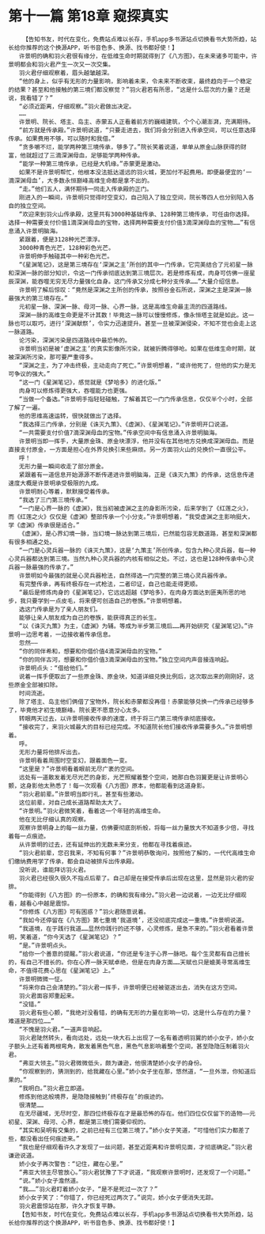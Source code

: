 # 第十一篇 第18章 窥探真实
        【告知书友，时代在变化，免费站点难以长存，手机app多书源站点切换看书大势所趋，站长给你推荐的这个换源APP，听书音色多、换源、找书都好使！】
       许景明的确和羽火君很有缘分，在低维生命时期就得到了《八方图》，在未来诸多可能中，许景明都会和羽火君产生一次又一次交集。
       羽火君仔细观察着，眉头越皱越深。
       “他的身上，似乎有无形的力量影响，影响着未来，令未来不断收束，最终趋向于一个稳定的结果？甚至和他接触的第三境们都没察觉？”羽火君若有所思，“这是什么层次的力量？还是说，我看错了？”
       “必须近距离，仔细观察。”羽火君做出决定。
       ……
       许景明、院长、塔主、岛主、赤蒙五人正看着前方的巍峨建筑，个个心潮澎湃，充满期待。
       “前方就是传承殿。”许景明说道，“只要走进去，我们将会分别进入传承空间，可以任意选择传承。如果费用不够，可以随时和我借。”
       “贪多嚼不烂，能学两种第三境传承，够多了。”院长笑着说道，单单从原金山脉获得的财富，他就超过了三滴深渊母血，足够能学两种传承。
       “能学一种第三境传承，已经是大机缘。”赤蒙更是激动。
       如果不是许景明帮忙，他根本没法抵达遥远的羽火城，更加付不起费用。即便最便宜的‘一滴深渊母血’，大多数永恒巅峰高维生命都是拿不出的。
       “走。”他们五人，满怀期待一同走入传承殿的正门。
       刚进入的一瞬间，许景明只觉得时空变幻，自己陷入了独立空间，院长等四人也分别陷入各自的独立空间。
       “欢迎来到羽火山传承殿，这里共有3000种基础传承、128种第三境传承，可任由你选择。选择一种需要支付价值1滴深渊母血的宝物，选择两种需要支付价值3滴深渊母血的宝物……”有信息涌入许景明脑海。
       紧跟着，便是3128种光芒漂浮。
       3000种青色光芒，128种彩色光芒。
       许景明伸手触碰其中一种彩色光芒。
       “《星渊笔记》，这是第三境存在‘深渊之主’所创的其中一门传承，它完美结合了元初星一脉和深渊一脉的部分知识，令这一门传承彻底达到第三境层次。若是修炼有成，肉身可仿佛一座星辰深渊，能吞噬无穷无尽力量强化自身。这门传承又分成七种分支传承……”大量介绍信息。
       许景明了解后惊叹：“竟然是深渊之主所创的传承，按照谷金石所说，深渊之主是深渊一脉最强大的第三境存在。”
       元初星一脉、深渊一脉、母河一脉、心界一脉，这是高维生命最主流的四道路线。
       深渊一脉的高维生命更是不计其数！毕竟这一脉可以慢慢修炼，像永恒塔主就是如此。这一脉也可以取巧，进行‘深渊献祭’，令实力迅速提升。甚至一旦被深渊侵染，不知不觉也会走上这一脉道路。
       论污染，深渊污染是四道路线中最恐怖的。
       许景明当初是被‘虚渊之主’的真实影像所污染，就被折腾得够呛。如果在低维生命时期，就被深渊所污染，那可要严重得多。
       “深渊之主，为了冲击终极，主动走向了死亡。”许景明想着，“或许他死了，但他的实力是无可争议的强大。”
       “这一门《星渊笔记》，感觉就是《梦哈多》的进化版。”
       肉身可以修炼得更强大，吞噬能力也更强。
       “当做一个备选。”许景明手指轻轻碰触，了解着其它一门门传承信息，仅仅半个小时，全部了解了一遍。
       他的思维高速运转，很快就做出了选择。
       “我选择三门传承，分别是《诛灭九策》、《虚渊》、《星渊笔记》。”许景明开口说道。
       “一共需要支付价值7滴深渊母血的宝物。”传承空间中有信息涌入许景明脑海。
       许景明当即一挥手，大量原金珠、原金块漂浮，他并没有在其他地方兑换成深渊母血。而是直接支付原金，一方面是担心在外界兑换引来些麻烦。另一方面羽火山的兑换价一直很公平。
       呼！
       无形力量一瞬间收走了部分原金。
       紧跟着有一道信息开始源源不断传递进许景明脑海，正是《诛灭九策》的传承，这信息传递速度大概是许景明承受极限的九成。
       许景明耐心等着，默默接受着传承。
       “我选了三门第三境传承。”
       “一门是心界一脉的《虚渊》，我当初被虚渊之主的身影所污染，后来学到了《红莲之火》，而《红莲之火》仅仅是《虚渊》整部传承一个小分支。”许景明想着，“我受虚渊之主影响挺大，学《虚渊》传承很是适合。”
       《虚渊》，是心界幻境一脉，当幻境一脉达到第三境后，已然能包容无数道路，甚至和深渊都有很多相通之处。
       “一门是心灵兵器一脉的《诛灭九策》，这是‘九策主’所创传承，包含九种心灵兵器，每一种心灵兵器都达到第三境。当然九种心灵兵器的内核有相似之处。不过，这也是128种传承中心灵兵器一脉最强的传承了。”
       许景明如今最强的就是心灵兵器枪法，自然得选一门完整的第三境心灵兵器传承。
       有完整传承，再有终极存在一式枪法，二者印证，自己也能走得更顺。
       “最后是修炼肉身的《星渊笔记》，它远远超越《梦哈多》，在肉身方面达到匪夷所思的地步，我只要学到一点皮毛，将来便可创造自己的卷族。”许景明想着。
       选这门传承是为了亲人朋友们。
       能够让亲人朋友成为自己的卷族，能获得真正的长生。
       “以《诛灭九策》为主，《虚渊》为辅。等成为半步第三境后……再开始研究《星渊笔记》。”许景明一边思考着，一边接收着传承信息。
       忽然——
       “你的同伴希和，想要和你借价值4滴深渊母血的宝物。”
       “你的同伴古河，想要和你借价值3滴深渊母血的宝物。”独立空间内声音接连响起。
       许景明点头：“借给他们。”
       说着一挥手便取出了一些原金珠、原金块，知道详细兑换比例后，这次取出来的刚刚好，这些原金全部被扣除。
       时间流逝。
       除了塔主、岛主他们俩借了宝物外，院长和赤蒙都没再借！赤蒙能够兑换一门传承已经够多了，毕竟他才初生境巅峰。院长更不愿意分心太多。
       转眼两天过去，以许景明接收传承的速度，终于将三门第三境传承彻底接收。
       “接收完了，来羽火城最大的目标已经完成。不知道院长他们接收传承需要多久。”许景明想着。
       呼。
       无形力量将他排斥出去。
       许景明看着周围时空变幻，跟着面色一变。
       “这里是？”许景明看着眼前无尽广袤的空间。
       远处有一道散发着无尽光芒的身影，光芒照耀着整个空间，她那白色羽翼更是让许景明心颤，这身影他太熟悉了！每一次观看《八方图》原本，他都能看到这道身影。
       “羽火君前辈。”许景明当即行礼，甚至有些激动。
       这位前辈，对自己成长道路帮助太大了。
       “许景明。”羽火君微笑着，看着这一个年轻的高维生命。
       他在无比仔细认真的观察。
       观察许景明身上的每一丝力量，仿佛要彻底剖析般，将每一丝力量放大不知道多少倍，寻找着每一点痕迹。
       从许景明的过去，还有延伸出的无数未来分支，他都在寻找着痕迹。
       “羽火君前辈，您召我来，不知有何事？”许景明恭敬询问，按照他了解的，一代代高维生命们缴纳费用学了传承，都会自动被排斥出传承殿。
       没听说，谁能拜访羽火君。
       羽火君已经很久很久不指点后辈了。自己却是在接受传承后出现在这里，显然是羽火君的安排。
       “你能得到《八方图》的一份原本，的确和我有缘分。”羽火君一边说着，一边无比仔细观看，越看心中越是震惊。
       “你修炼《八方图》可有困惑？”羽火君随意说着。
       “我如今还停留在《八方图》第七重境‘我道境’，还没彻底完成这一重境。”许景明说道。
       “我道境，在于践行我道……显然你践行的还不够，心灵修炼，是急不来的。”羽火君看着许景明，笑着道，“你今天选了《星渊笔记》？”
       “是。”许景明点头。
       “给你一个善意的提醒。”羽火君说道，“你还是专注于心界一脉吧。每个生灵都有自己擅长的，有自己不擅长的。你在心界一脉天赋卓绝，但是在肉身方面……天赋也只是媲美寻常高维生命，不值得花费心思在《星渊笔记》上。”
       许景明微微一怔。
       “将来你自己会清楚的。”羽火君一挥手，许景明便已经被驱逐出去，消失在这方空间。
       羽火君面容郑重起来。
       “没错。”
       羽火君有些心颤，“我绝对没看错，的确有无形的力量在影响一切，这是什么存在的力量？难道是那四位……”
       “不愧是羽火君。”一道声音响起。
       羽火君陡然转头，看向远处，远处一块大石上出现了一名有着透明羽翼的娇小女子，娇小女子额头上还有着两根弯角，散发着黑色气息，黑色气息影响着整个空间，甚至隐隐压制着羽火君。
       “弗亚大领主。”羽火君微微低头，颇为谦逊，他很清楚娇小女子的身份。
       “你观察到的，猜测到的，给我藏在心里。”娇小女子坐在那，悠然道，“一旦外泄，你知道后果的。”
       “我明白。”羽火君立即道。
       修炼到他这般境界，是隐隐接触到’终极存在’的痕迹的。
       很清楚……
       在无尽疆域，无尽时空，那四位终极存在才是最恐怖的存在。他们四位仅仅留下的造物——元初星、深渊、母河、心界，都是第三境们需要仰视的。
       “其实和吴明有交集的，之前已经有三位第三境了。”娇小女子笑道，“可惜他们实力都差了些，都没看出任何痕迹来。”
       “我也是仔细观看许久才发现了一丝问题，甚至近距离和许景明见面，才彻底确定。”羽火君谦逊说道。
       娇小女子再次警告：“记住，藏在心里。”
       “弗亚大领主尽管放心。”羽火君犹豫了下才说道，“我观察许景明时，还发现了一个问题。”
       “说。”娇小女子澹然道。
       “我……”羽火君盯着娇小女子，“是不是死过一次了？”
       娇小女子笑了：“你错了，你已经死过两次了。”说完，娇小女子便消失无踪。
       羽火君震惊站在那，许久才恢复平静。
       【告知书友，时代在变化，免费站点难以长存，手机app多书源站点切换看书大势所趋，站长给你推荐的这个换源APP，听书音色多、换源、找书都好使！】